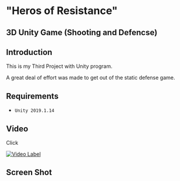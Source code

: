# "Heros of Resistance"
## 3D Unity Game (Shooting and Defencse)

## Introduction
This is my Third Project with Unity program.

A great deal of effort was made to get out of the static defense game.

## Requirements

- `Unity 2019.1.14`

## Video
Click


[![Video Label](http://img.youtube.com/vi/hvblMGBDr-w/0.jpg)](https://youtu.be/hvblMGBDr-w)

## Screen Shot
